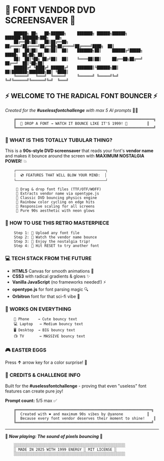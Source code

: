 # 💾 FONT VENDOR DVD SCREENSAVER 💾

```
    ██████╗ ██╗   ██╗██████╗     ███████╗ ██████╗██████╗ ███████╗███████╗███╗   ██╗
    ██╔══██╗██║   ██║██╔══██╗    ██╔════╝██╔════╝██╔══██╗██╔════╝██╔════╝████╗  ██║
    ██║  ██║██║   ██║██║  ██║    ███████╗██║     ██████╔╝█████╗  █████╗  ██╔██╗ ██║
    ██║  ██║╚██╗ ██╔╝██║  ██║    ╚════██║██║     ██╔══██╗██╔══╝  ██╔══╝  ██║╚██╗██║
    ██████╔╝ ╚████╔╝ ██████╔╝    ███████║╚██████╗██║  ██║███████╗███████╗██║ ╚████║
    ╚═════╝   ╚═══╝  ╚═════╝     ╚══════╝ ╚═════╝╚═╝  ╚═╝╚══════╝╚══════╝╚═╝  ╚═══╝
```

## ⚡ **WELCOME TO THE RADICAL FONT BOUNCER** ⚡

*Created for the **#uselessfontchallenge** with max 5 AI prompts* 🤖✨

```
    ╔═══════════════════════════════════════════════════════════════╗
    ║  🌈 DROP A FONT → WATCH IT BOUNCE LIKE IT'S 1999! 🌈         ║
    ╚═══════════════════════════════════════════════════════════════╝
```

### 🎯 **WHAT IS THIS TOTALLY TUBULAR THING?**

This is a **90s-style DVD screensaver** that reads your font's **vendor name** and makes it bounce around the screen with **MAXIMUM NOSTALGIA POWER**! 💥

```
    ┌─────────────────────────────────────────┐
    │  💿 FEATURES THAT WILL BLOW YOUR MIND:  │
    └─────────────────────────────────────────┘
     
     🔸 Drag & drop font files (TTF/OTF/WOFF)
     🔸 Extracts vendor name via opentype.js  
     🔸 Classic DVD bouncing physics engine    
     🔸 Rainbow color cycling on edge hits    
     🔸 Responsive scaling for all screens     
     🔸 Pure 90s aesthetic with neon glows     
```

### 🚀 **HOW TO USE THIS RETRO MASTERPIECE**

```
    Step 1: 📁 Upload any font file
    Step 2: 👀 Watch the vendor name bounce
    Step 3: 🎉 Enjoy the nostalgia trip!
    Step 4: 🔄 Hit RESET to try another font
```

### 💻 **TECH STACK FROM THE FUTURE** 

- **HTML5** Canvas for smooth animations 🎨
- **CSS3** with radical gradients & glows ✨  
- **Vanilla JavaScript** (no frameworks needed!) ⚡
- **opentype.js** for font parsing magic 🔍
- **Orbitron** font for that sci-fi vibe 🚀

### 📱 **WORKS ON EVERYTHING**

```
    📱 Phone    → Cute bouncy text
    💻 Laptop   → Medium bouncy text  
    🖥️ Desktop  → BIG bouncy text
    📺 TV       → MASSIVE bouncy text
```

### 🎮 **EASTER EGGS**

Press **↑** arrow key for a color surprise! 🌈

### 🤝 **CREDITS & CHALLENGE INFO**

Built for the **#uselessfontchallenge** - proving that even "useless" font features can create pure joy! 

**Prompt count:** 5/5 max ✅

```
    ╔══════════════════════════════════════════════════════════════╗
    ║  Created with ❤️ and maximum 90s vibes by @yanone           ║
    ║  Because every font vendor deserves their moment to shine!    ║
    ╚══════════════════════════════════════════════════════════════╝
```

---

**🎵 *Now playing: The sound of pixels bouncing* 🎵**

```
    ░░░░░░░░░░░░░░░░░░░░░░░░░░░░░░░░░░░░░░░░░░░░░░░░░░░
    ░ MADE IN 2025 WITH 1999 ENERGY ░ MIT LICENSE ░
    ░░░░░░░░░░░░░░░░░░░░░░░░░░░░░░░░░░░░░░░░░░░░░░░░░░░
```